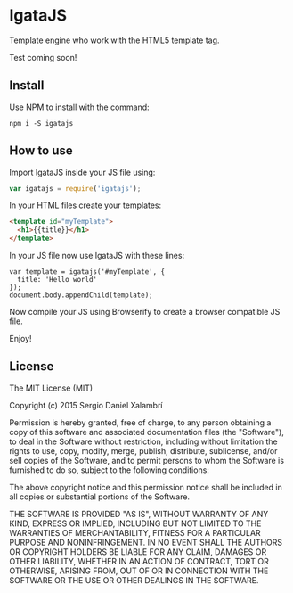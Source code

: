# IgataJS
Template engine who work with the HTML5 template tag.

Test coming soon!

## Install
Use NPM to install with the command:

```
npm i -S igatajs
```

## How to use
Import IgataJS inside your JS file using:

```javascript
var igatajs = require('igatajs');
```

In your HTML files create your templates:

```html
<template id="myTemplate">
  <h1>{{title}}</h1>
</template>
```

In your JS file now use IgataJS with these lines:

```
var template = igatajs('#myTemplate', {
  title: 'Hello world'
});
document.body.appendChild(template);
```

Now compile your JS using Browserify to create a browser compatible JS file.

Enjoy!

## License
The MIT License (MIT)

Copyright (c) 2015 Sergio Daniel Xalambrí

Permission is hereby granted, free of charge, to any person obtaining a copy
of this software and associated documentation files (the "Software"), to deal
in the Software without restriction, including without limitation the rights
to use, copy, modify, merge, publish, distribute, sublicense, and/or sell
copies of the Software, and to permit persons to whom the Software is
furnished to do so, subject to the following conditions:

The above copyright notice and this permission notice shall be included in all
copies or substantial portions of the Software.

THE SOFTWARE IS PROVIDED "AS IS", WITHOUT WARRANTY OF ANY KIND, EXPRESS OR
IMPLIED, INCLUDING BUT NOT LIMITED TO THE WARRANTIES OF MERCHANTABILITY,
FITNESS FOR A PARTICULAR PURPOSE AND NONINFRINGEMENT. IN NO EVENT SHALL THE
AUTHORS OR COPYRIGHT HOLDERS BE LIABLE FOR ANY CLAIM, DAMAGES OR OTHER
LIABILITY, WHETHER IN AN ACTION OF CONTRACT, TORT OR OTHERWISE, ARISING FROM,
OUT OF OR IN CONNECTION WITH THE SOFTWARE OR THE USE OR OTHER DEALINGS IN THE
SOFTWARE.
